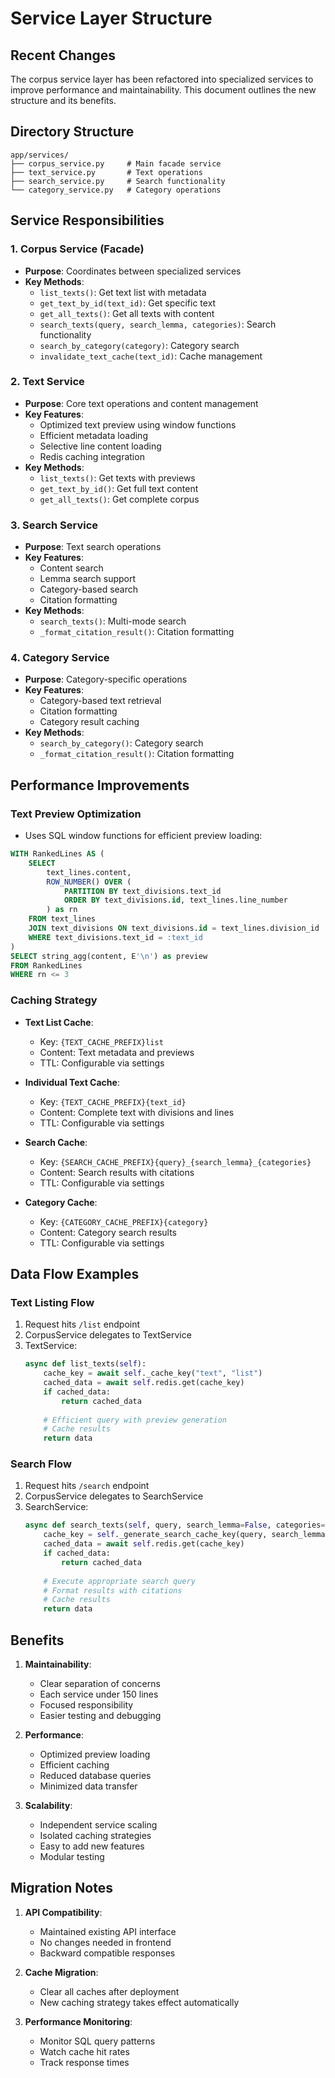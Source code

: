 # Service Layer Structure

## Recent Changes

The corpus service layer has been refactored into specialized services to improve performance and maintainability. This document outlines the new structure and its benefits.

## Directory Structure

```
app/services/
├── corpus_service.py     # Main facade service
├── text_service.py       # Text operations
├── search_service.py     # Search functionality
└── category_service.py   # Category operations
```

## Service Responsibilities

### 1. Corpus Service (Facade)
- **Purpose**: Coordinates between specialized services
- **Key Methods**:
  - `list_texts()`: Get text list with metadata
  - `get_text_by_id(text_id)`: Get specific text
  - `get_all_texts()`: Get all texts with content
  - `search_texts(query, search_lemma, categories)`: Search functionality
  - `search_by_category(category)`: Category search
  - `invalidate_text_cache(text_id)`: Cache management

### 2. Text Service
- **Purpose**: Core text operations and content management
- **Key Features**:
  - Optimized text preview using window functions
  - Efficient metadata loading
  - Selective line content loading
  - Redis caching integration
- **Key Methods**:
  - `list_texts()`: Get texts with previews
  - `get_text_by_id()`: Get full text content
  - `get_all_texts()`: Get complete corpus

### 3. Search Service
- **Purpose**: Text search operations
- **Key Features**:
  - Content search
  - Lemma search support
  - Category-based search
  - Citation formatting
- **Key Methods**:
  - `search_texts()`: Multi-mode search
  - `_format_citation_result()`: Citation formatting

### 4. Category Service
- **Purpose**: Category-specific operations
- **Key Features**:
  - Category-based text retrieval
  - Citation formatting
  - Category result caching
- **Key Methods**:
  - `search_by_category()`: Category search
  - `_format_citation_result()`: Citation formatting

## Performance Improvements

### Text Preview Optimization
- Uses SQL window functions for efficient preview loading:
```sql
WITH RankedLines AS (
    SELECT 
        text_lines.content,
        ROW_NUMBER() OVER (
            PARTITION BY text_divisions.text_id 
            ORDER BY text_divisions.id, text_lines.line_number
        ) as rn
    FROM text_lines 
    JOIN text_divisions ON text_divisions.id = text_lines.division_id 
    WHERE text_divisions.text_id = :text_id
)
SELECT string_agg(content, E'\n') as preview
FROM RankedLines 
WHERE rn <= 3
```

### Caching Strategy
- **Text List Cache**:
  - Key: `{TEXT_CACHE_PREFIX}list`
  - Content: Text metadata and previews
  - TTL: Configurable via settings

- **Individual Text Cache**:
  - Key: `{TEXT_CACHE_PREFIX}{text_id}`
  - Content: Complete text with divisions and lines
  - TTL: Configurable via settings

- **Search Cache**:
  - Key: `{SEARCH_CACHE_PREFIX}{query}_{search_lemma}_{categories}`
  - Content: Search results with citations
  - TTL: Configurable via settings

- **Category Cache**:
  - Key: `{CATEGORY_CACHE_PREFIX}{category}`
  - Content: Category search results
  - TTL: Configurable via settings

## Data Flow Examples

### Text Listing Flow
1. Request hits `/list` endpoint
2. CorpusService delegates to TextService
3. TextService:
   ```python
   async def list_texts(self):
       cache_key = await self._cache_key("text", "list")
       cached_data = await self.redis.get(cache_key)
       if cached_data:
           return cached_data
       
       # Efficient query with preview generation
       # Cache results
       return data
   ```

### Search Flow
1. Request hits `/search` endpoint
2. CorpusService delegates to SearchService
3. SearchService:
   ```python
   async def search_texts(self, query, search_lemma=False, categories=None):
       cache_key = self._generate_search_cache_key(query, search_lemma, categories)
       cached_data = await self.redis.get(cache_key)
       if cached_data:
           return cached_data
           
       # Execute appropriate search query
       # Format results with citations
       # Cache results
       return data
   ```

## Benefits

1. **Maintainability**:
   - Clear separation of concerns
   - Each service under 150 lines
   - Focused responsibility
   - Easier testing and debugging

2. **Performance**:
   - Optimized preview loading
   - Efficient caching
   - Reduced database queries
   - Minimized data transfer

3. **Scalability**:
   - Independent service scaling
   - Isolated caching strategies
   - Easy to add new features
   - Modular testing

## Migration Notes

1. **API Compatibility**:
   - Maintained existing API interface
   - No changes needed in frontend
   - Backward compatible responses

2. **Cache Migration**:
   - Clear all caches after deployment
   - New caching strategy takes effect automatically

3. **Performance Monitoring**:
   - Monitor SQL query patterns
   - Watch cache hit rates
   - Track response times

